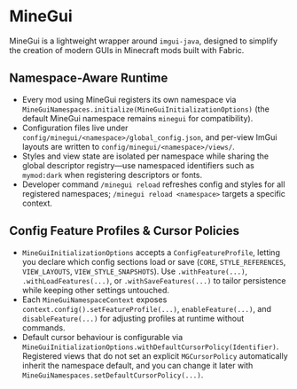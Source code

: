 # MineGui
MineGui is a lightweight wrapper around `imgui-java`, designed to simplify the creation of modern GUIs in Minecraft mods built with Fabric.

## Namespace-Aware Runtime
- Every mod using MineGui registers its own namespace via `MineGuiNamespaces.initialize(MineGuiInitializationOptions)` (the default MineGui namespace remains `minegui` for compatibility).
- Configuration files live under `config/minegui/<namespace>/global_config.json`, and per-view ImGui layouts are written to `config/minegui/<namespace>/views/`.
- Styles and view state are isolated per namespace while sharing the global descriptor registry—use namespaced identifiers such as `mymod:dark` when registering descriptors or fonts.
- Developer command `/minegui reload` refreshes config and styles for all registered namespaces; `/minegui reload <namespace>` targets a specific context.

## Config Feature Profiles & Cursor Policies
- `MineGuiInitializationOptions` accepts a `ConfigFeatureProfile`, letting you declare which config sections load or save (`CORE`, `STYLE_REFERENCES`, `VIEW_LAYOUTS`, `VIEW_STYLE_SNAPSHOTS`). Use `.withFeature(...)`, `.withLoadFeatures(...)`, or `.withSaveFeatures(...)` to tailor persistence while keeping other settings untouched.
- Each `MineGuiNamespaceContext` exposes `context.config().setFeatureProfile(...)`, `enableFeature(...)`, and `disableFeature(...)` for adjusting profiles at runtime without commands.
- Default cursor behaviour is configurable via `MineGuiInitializationOptions.withDefaultCursorPolicy(Identifier)`. Registered views that do not set an explicit `MGCursorPolicy` automatically inherit the namespace default, and you can change it later with `MineGuiNamespaces.setDefaultCursorPolicy(...)`.

